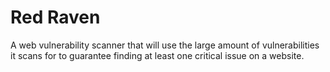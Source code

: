 # Red Raven

A web vulnerability scanner that will use the large amount of vulnerabilities it scans for to guarantee finding at least one critical issue on a website.
